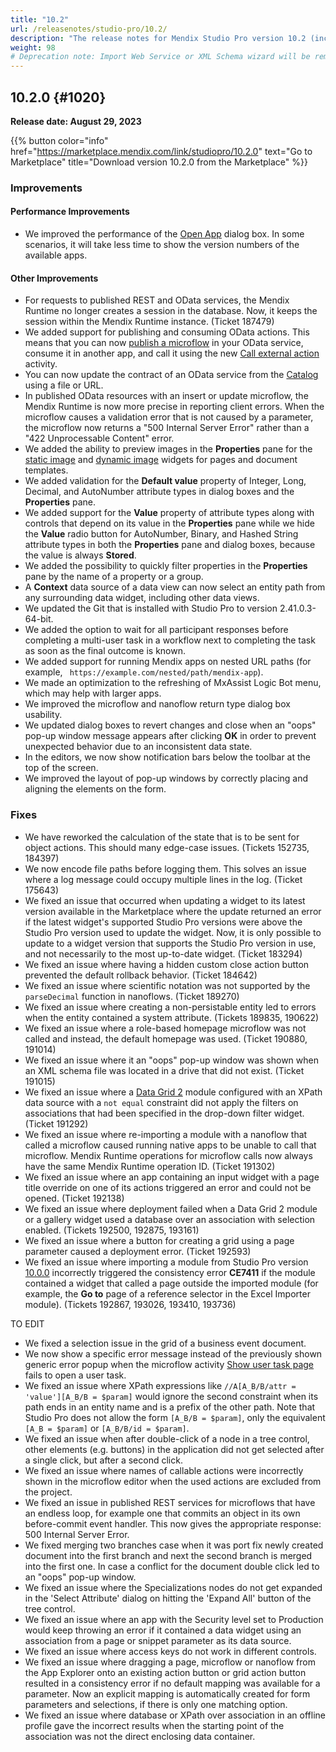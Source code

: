 ```yaml
---
title: "10.2"
url: /releasenotes/studio-pro/10.2/
description: "The release notes for Mendix Studio Pro version 10.2 (including all patches) with details on new features, bug fixes, and known issues."
weight: 98
# Deprecation note: Import Web Service or XML Schema wizard will be removed in 10.6.
---
```


## 10.2.0 {#1020} 

**Release date: August 29, 2023**

{{% button color="info" href="https://marketplace.mendix.com/link/studiopro/10.2.0" text="Go to Marketplace" title="Download version 10.2.0 from the Marketplace" %}}

### Improvements

#### Performance Improvements

* We improved the performance of the [Open App](/refguide/open-app-dialog/) dialog box. In some scenarios, it will take less time to show the version numbers of the available apps.

#### Other Improvements

* For requests to published REST and OData services, the Mendix Runtime no longer creates a session in the database. Now, it keeps the session within the Mendix Runtime instance. (Ticket 187479)
* We added support for publishing and consuming OData actions. This means that you can now [publish a microflow](/refguide/published-odata-microflow/) in your OData service, consume it in another app, and call it using the new [Call external action](/refguide/call-external-action/) activity.
* You can now update the contract of an OData service from the [Catalog](https://docs.mendix.com/catalog/) using a file or URL.
* In published OData resources with an insert or update microflow, the Mendix Runtime is now more precise in reporting client errors. When the microflow causes a validation error that is not caused by a parameter, the microflow now returns a "500 Internal Server Error" rather than a "422 Unprocessable Content" error.
* We added the ability to preview images in the **Properties** pane for the [static image](/refguide/image/) and [dynamic image](/refguide/image-viewer/) widgets for pages and document templates.
* We added validation for the **Default value** property of Integer, Long, Decimal, and AutoNumber attribute types in dialog boxes and the **Properties** pane.
* We added support for the **Value** property of attribute types along with controls that depend on its value in the **Properties** pane while we hide the **Value** radio button for AutoNumber, Binary, and Hashed String attribute types in both the **Properties** pane and dialog boxes, because the value is always **Stored**.
* We added the possibility to quickly filter properties in the **Properties** pane by the name of a property or a group.
* A **Context** data source of a data view can now select an entity path from any surrounding data widget, including other data views.
* We updated the Git that is installed with Studio Pro to version 2.41.0.3-64-bit.
* We added the option to wait for all participant responses before completing a multi-user task in a workflow next to completing the task as soon as the final outcome is known.
* We added support for running Mendix apps on nested URL paths (for example, ` https://example.com/nested/path/mendix-app`).
* We made an optimization to the refreshing of MxAssist Logic Bot menu, which may help with larger apps.
* We improved the microflow and nanoflow return type dialog box usability.
* We updated dialog boxes to revert changes and close when an "oops" pop-up window message appears after clicking **OK** in order to prevent unexpected behavior due to an inconsistent data state.
* In the editors, we now show notification bars below the toolbar at the top of the screen.
* We improved the layout of pop-up windows by correctly placing and aligning the elements on the form.

### Fixes

* We have reworked the calculation of the state that is to be sent for object actions. This should many edge-case issues. (Tickets 152735, 184397)
* We now encode file paths before logging them. This solves an issue where a log message could occupy multiple lines in the log. (Ticket 175643)
* We fixed an issue that occurred when updating a widget to its latest version available in the Marketplace where the update returned an error if the latest widget's supported Studio Pro versions were above the Studio Pro version used to update the widget. Now, it is only possible to update to a widget version that supports the Studio Pro version in use, and not necessarily to the most up-to-date widget. (Ticket 183294)
* We fixed an issue where having a hidden custom close action button prevented the default rollback behavior. (Ticket 184642)
* We fixed an issue where scientific notation was not supported by the `parseDecimal` function in nanoflows. (Ticket 189270)
* We fixed an issue where creating a non-persistable entity led to errors when the entity contained a system attribute. (Tickets 189835, 190622)
* We fixed an issue where a role-based homepage microflow was not called and instead, the default homepage was used. (Ticket 190880, 191014)
* We fixed an issue where it an "oops" pop-up window was shown when an XML schema file was located in a drive that did not exist. (Ticket 191015)
* We fixed an issue where a [Data Grid 2](/appstore/modules/data-grid-2/) module configured with an XPath data source with a `not equal` constraint did not apply the filters on associations that had been specified in the drop-down filter widget. (Ticket 191292)
* We fixed an issue where re-importing a module with a nanoflow that called a microflow caused running native apps to be unable to call that microflow. Mendix Runtime operations for microflow calls now always have the same Mendix Runtime operation ID. (Ticket 191302)
* We fixed an issue where an app containing an input widget with a page title override on one of its actions triggered an error and could not be opened. (Ticket 192138)
* We fixed an issue where deployment failed when a Data Grid 2 module or a gallery widget used a database over an association with selection enabled. (Tickets 192500, 192875, 193161)
* We fixed an issue where a button for creating a grid using a page parameter caused a deployment error. (Ticket 192593)
* We fixed an issue where importing a module from Studio Pro version [10.0.0](/releasenotes/studio-pro/10.0/) incorrectly triggered the consistency error **CE7411** if the module contained a widget that called a page outside the imported module (for example, the **Go to** page of a reference selector in the Excel Importer module). (Tickets 192867, 193026, 193410, 193736)



TO EDIT
* We fixed a selection issue in the grid of a business event document.
* We now show a specific error message instead of the previously shown generic error popup when the microflow activity [Show user task page](/refguide/show-task-page/) fails to open a user task.
* We fixed an issue where XPath expressions like `//A[A_B/B/attr = 'value'][A_B/B = $param]` would ignore the second constraint when its path ends in an entity name and is a prefix of the other path. Note that Studio Pro does not allow the form `[A_B/B = $param]`, only the equivalent `[A_B = $param]` or `[A_B/B/id = $param]`.
* We fixed an issue when after double-click of a node in a tree control, other elements (e.g. buttons) in the application did not get selected after a single click, but after a second click.
* We fixed an issue where names of callable actions were incorrectly shown in the microflow editor when the used actions are excluded from the project.
* We fixed an issue in published REST services for microflows that have an endless loop, for example one that commits an object in its own before-commit event handler. This now gives the appropriate response: 500 Internal Server Error.
* We fixed merging two branches case when it was port fix newly created document into the first branch and next the second branch is merged into the first one. In case a conflict for the document double click led to an "oops" pop-up window. 
* We fixed an issue where the Specializations nodes do not get expanded in the 'Select Attribute' dialog on hitting the 'Expand All' button of the tree control. 
* We fixed an issue where an app with the Security level set to Production would keep throwing an error if it contained a data widget using an association from a page or snippet parameter as its data source.
* We fixed an issue where access keys do not work in different controls.
* We fixed an issue where dragging a page, microflow or nanoflow from the App Explorer onto an existing action button or grid action button resulted in a consistency error if no default mapping was available for a parameter. Now an explicit mapping is automatically created for form parameters and selections, if there is only one matching option.
* We fixed an issue where database or XPath over association in an offline profile gave the incorrect results when the starting point of the association was not the direct enclosing data container.
